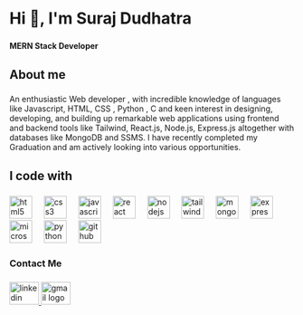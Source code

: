 <h1 align="left">Hi 👋, I'm Suraj Dudhatra</h1>

###

<h4 align="left">MERN Stack Developer</h4>

###

<h2 align="left">About me</h2>

###

<p align="left">An enthusiastic Web developer , with incredible knowledge of  languages like Javascript, HTML, CSS , Python , C and keen interest in designing, developing, and building up remarkable web applications using frontend and backend tools like Tailwind, React.js, Node.js, Express.js altogether with databases like MongoDB and SSMS. I have recently completed my Graduation and am actively looking into various opportunities.</p>

###

<h2 align="left">I code with</h2>

###

<div align="left">
  <img src="https://cdn.simpleicons.org/html5/E34F26" height="40" alt="html5 logo"  />
  <img width="13" />
  <img src="https://cdn.simpleicons.org/css3/1572B6" height="40" alt="css3 logo"  />
  <img width="13" />
  <img src="https://cdn.simpleicons.org/javascript/F7DF1E" height="40" alt="javascript logo"  />
  <img width="13" />
  <img src="https://cdn.simpleicons.org/react/61DAFB" height="40" alt="react logo"  />
  <img width="13" />
  <img src="https://cdn.simpleicons.org/nodedotjs/339933" height="40" alt="nodejs logo"  />
  <img width="13" />
  <img src="https://cdn.simpleicons.org/tailwindcss/06B6D4" height="40" alt="tailwindcss logo"  />
  <img width="13" />
  <img src="https://cdn.simpleicons.org/mongodb/47A248" height="40" alt="mongodb logo"  />
  <img width="13" />
  <img src="https://cdn.simpleicons.org/express/000000" height="40" alt="express logo"  />
  <img width="13" />
  <img src="https://cdn.jsdelivr.net/gh/devicons/devicon/icons/microsoftsqlserver/microsoftsqlserver-plain.svg" height="40" alt="microsoftsqlserver logo"  />
  <img width="13" />
  <img src="https://cdn.jsdelivr.net/gh/devicons/devicon/icons/python/python-original.svg" height="40" alt="python logo"  />
  <img width="13" />
  <img src="https://cdn.simpleicons.org/github/181717" height="40" alt="github logo"  />
</div>

###

<h3 align="left">Contact Me</h3>

###

<div align="left">
  <a href="https://www.linkedin.com/in/suraj-dudhatra/" target="_blank">
    <img src="https://raw.githubusercontent.com/maurodesouza/profile-readme-generator/master/src/assets/icons/social/linkedin/default.svg" width="52" height="40" alt="linkedin logo"  />
  </a>
  <a href="mailto:surajdudhatra0202@gmail.com" target="_blank">
    <img src="https://raw.githubusercontent.com/maurodesouza/profile-readme-generator/master/src/assets/icons/social/gmail/default.svg" width="52" height="40" alt="gmail logo"  />
  </a>
</div>

###
